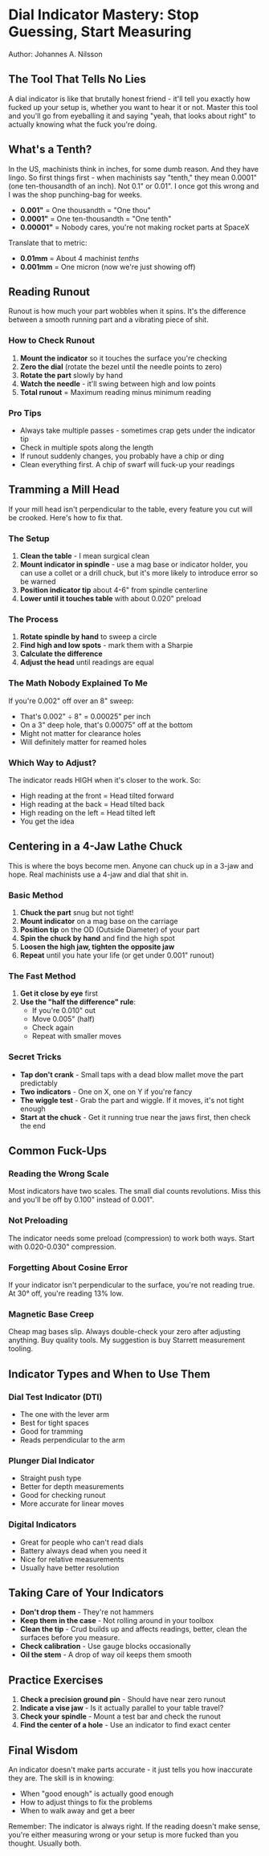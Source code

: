 # Dial Indicator Mastery: Stop Guessing, Start Measuring

Author: Johannes A. Nilsson

## The Tool That Tells No Lies

A dial indicator is like that brutally honest friend - it'll tell you exactly how fucked up your setup is, whether you want to hear it or not. Master this tool and you'll go from eyeballing it and saying "yeah, that looks about right" to actually knowing what the fuck you're doing.

## What's a Tenth?

In the US, machinists think in inches, for some dumb reason. And they have lingo. So first things first - when machinists say "tenth," they mean 0.0001" (one ten-thousandth of an inch). Not 0.1" or 0.01". I once got this wrong and I was the shop punching-bag for weeks.

- **0.001"** = One thousandth = "One thou"
- **0.0001"** = One ten-thousandth = "One tenth"
- **0.00001"** = Nobody cares, you're not making rocket parts at SpaceX

Translate that to metric:

- **0.01mm** = About 4 machinist _tenths_
- **0.001mm** = One micron (now we're just showing off)

## Reading Runout

Runout is how much your part wobbles when it spins. It's the difference between a smooth running part and a vibrating piece of shit.

### How to Check Runout

1. **Mount the indicator** so it touches the surface you're checking
2. **Zero the dial** (rotate the bezel until the needle points to zero)
3. **Rotate the part** slowly by hand
4. **Watch the needle** - it'll swing between high and low points
5. **Total runout** = Maximum reading minus minimum reading

### Pro Tips

- Always take multiple passes - sometimes crap gets under the indicator tip
- Check in multiple spots along the length
- If runout suddenly changes, you probably have a chip or ding
- Clean everything first. A chip of swarf will fuck-up your readings

## Tramming a Mill Head

If your mill head isn't perpendicular to the table, every feature you cut will be crooked. Here's how to fix that.

### The Setup

1. **Clean the table** - I mean surgical clean
2. **Mount indicator in spindle** - use a mag base or indicator holder, you can use a collet or a drill chuck, but it's more likely to introduce error so be warned
3. **Position indicator tip** about 4-6" from spindle centerline
4. **Lower until it touches table** with about 0.020" preload

### The Process

1. **Rotate spindle by hand** to sweep a circle
2. **Find high and low spots** - mark them with a Sharpie
3. **Calculate the difference**
4. **Adjust the head** until readings are equal

### The Math Nobody Explained To Me

If you're 0.002" off over an 8" sweep:

- That's 0.002" ÷ 8" = 0.00025" per inch
- On a 3" deep hole, that's 0.00075" off at the bottom
- Might not matter for clearance holes
- Will definitely matter for reamed holes

### Which Way to Adjust?

The indicator reads HIGH when it's closer to the work. So:

- High reading at the front = Head tilted forward
- High reading at the back = Head tilted back
- High reading on the left = Head tilted left
- You get the idea

## Centering in a 4-Jaw Lathe Chuck

This is where the boys become men. Anyone can chuck up in a 3-jaw and hope. Real machinists use a 4-jaw and dial that shit in.

### Basic Method

1. **Chuck the part** snug but not tight!
2. **Mount indicator** on a mag base on the carriage
3. **Position tip** on the OD (Outside Diameter) of your part
4. **Spin the chuck by hand** and find the high spot
5. **Loosen the high jaw, tighten the opposite jaw**
6. **Repeat** until you hate your life (or get under 0.001" runout)

### The Fast Method

1. **Get it close by eye** first
2. **Use the "half the difference" rule**:
   - If you're 0.010" out
   - Move 0.005" (half)
   - Check again
   - Repeat with smaller moves

### Secret Tricks

- **Tap don't crank** - Small taps with a dead blow mallet move the part predictably
- **Two indicators** - One on X, one on Y if you're fancy
- **The wiggle test** - Grab the part and wiggle. If it moves, it's not tight enough
- **Start at the chuck** - Get it running true near the jaws first, then check the end

## Common Fuck-Ups

### Reading the Wrong Scale

Most indicators have two scales. The small dial counts revolutions. Miss this and you'll be off by 0.100" instead of 0.001".

### Not Preloading

The indicator needs some preload (compression) to work both ways. Start with 0.020-0.030" compression.

### Forgetting About Cosine Error

If your indicator isn't perpendicular to the surface, you're not reading true. At 30° off, you're reading 13% low.

### Magnetic Base Creep

Cheap mag bases slip. Always double-check your zero after adjusting anything. Buy quality tools. My suggestion is buy Starrett measurement tooling.

## Indicator Types and When to Use Them

### Dial Test Indicator (DTI)

- The one with the lever arm
- Best for tight spaces
- Good for tramming
- Reads perpendicular to the arm

### Plunger Dial Indicator

- Straight push type
- Better for depth measurements
- Good for checking runout
- More accurate for linear moves

### Digital Indicators

- Great for people who can't read dials
- Battery always dead when you need it
- Nice for relative measurements
- Usually have better resolution

## Taking Care of Your Indicators

- **Don't drop them** - They're not hammers
- **Keep them in the case** - Not rolling around in your toolbox
- **Clean the tip** - Crud builds up and affects readings, better, clean the surfaces before you measure.
- **Check calibration** - Use gauge blocks occasionally
- **Oil the stem** - A drop of way oil keeps them smooth

## Practice Exercises

1. **Check a precision ground pin** - Should have near zero runout
2. **Indicate a vise jaw** - Is it actually parallel to your table travel?
3. **Check your spindle** - Mount a test bar and check the runout
4. **Find the center of a hole** - Use an indicator to find exact center

## Final Wisdom

An indicator doesn't make parts accurate - it just tells you how inaccurate they are. The skill is in knowing:

- When "good enough" is actually good enough
- How to adjust things to fix the problems
- When to walk away and get a beer

Remember: The indicator is always right. If the reading doesn't make sense, you're either measuring wrong or your setup is more fucked than you thought. Usually both.

